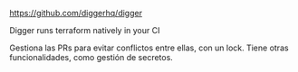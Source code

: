 https://github.com/diggerhq/digger

Digger runs terraform natively in your CI

Gestiona las PRs para evitar conflictos entre ellas, con un lock.
Tiene otras funcionalidades, como gestión de secretos.
